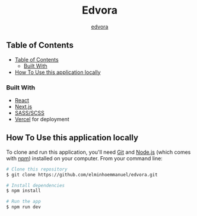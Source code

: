 <!-- Please update value in the {}  -->

<h1 align="center">Edvora</h1>

<p align="center"><a href="https://edvora.vercel.app/">edvora</a></p>


<!-- TABLE OF CONTENTS -->

## Table of Contents

- [Table of Contents](#table-of-contents)
  - [Built With](#built-with)
- [How To Use this application locally](#how-to-use-this-application-locally)

<!-- OVERVIEW -->

### Built With

<!-- This section should list any major frameworks that you built your project using. Here are a few examples.-->

- [React](https://reactjs.org/)
- [Next.js](https://nextjs.org/)
- [SASS/SCSS](https://sass-lang.com/)
- [Vercel](https://vercel.com/) for deployment


## How To Use this application locally

<!-- Example: -->

To clone and run this application, you'll need [Git](https://git-scm.com) and [Node.js](https://nodejs.org/en/download/) (which comes with [npm](http://npmjs.com)) installed on your computer. From your command line:

```bash
# Clone this repository
$ git clone https://github.com/elminhoemmanuel/edvora.git

# Install dependencies
$ npm install

# Run the app
$ npm run dev
```